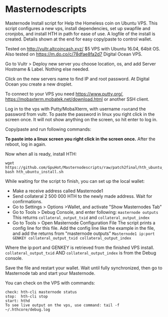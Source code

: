 # Masternodescripts
Masternode Install script for Help the Homeless coin on Ubuntu VPS. 
This script configures a new vps, install dependencies, set up swapfile and cronjobs, and install HTH in path for ease of use.
A logfile of the install is created. Details shown at the end for easy copy/paste to control wallet.

Tested on http://vultr.altcoincash.xyz/ $5 VPS with Ubuntu 16.04, 64bit OS. 
Also tested on https://m.do.co/c/78dfae8fa2d7 Digital Ocean VPS. 

Go to Vultr > Deploy new server you choose location, os, and add Server Hostname & Label. Nothing else needed.

Click on the new servers name to find IP and root password.
At Digital Ocean you create a new droplet.

To connect to your VPS you need https://www.putty.org/, https://mobaxterm.mobatek.net/download.html or another SSH client.

Log in to the vps with Putty/MobaXterm, with username `root`and the password from vultr.
To paste the password in linux you right click in the screen once.
It will not show anything on the screen, so hit enter to log in.

Copy/paste and run following commands:

__To paste into a linux screen you right click in the screen once.__
After the reboot, log in again.

Now when all is ready, install HTH:
```
wget https://github.com/GpuHot/Masternodescripts/raw/patch2final/hth_ubuntu_install.sh
bash hth_ubuntu_install.sh
```

While waiting for the script to finish, you can set up the local wallet:

* Make a receive address called Masternode1
* Send collateral 2 500 000 HTH to the newly made address. Wait for confirmations.
* Go to Settings > Options >Wallet, and activate "Show Masternodes Tab"
* Go to Tools > Debug Console, and enter following: `masternode outputs` 
  This returns `collateral_output_txid` and `collateral_output_index`
* Go to Tools > Open Masternode Configuration File
  The script prints a config line for this file.
  Add the config line like the example in the file, and add the returns from "masternode outputs"
    ```Masternode1 ip:port GENKEY collateral_output_txid collateral_output_index```

Where the ip:port and GENKEY is retrieved from the finished VPS install. `collateral_output_txid` AND `collateral_output_index` is from the Debug console.

Save the file and restart your wallet. Wait until fully synchronized, then go to Masternode tab and start your Masternode.

You can check on the VPS with commands:
```
check: hth-cli masternode status
stop:  hth-cli stop
start: hthd
To see live output on the vps, use command: tail -f ~/.hthcore/debug.log
```
